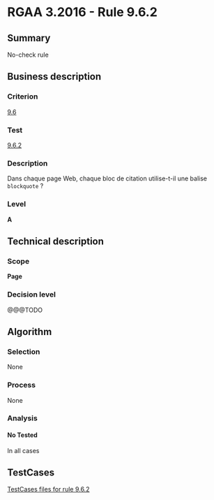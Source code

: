 # RGAA 3.2016 - Rule 9.6.2

## Summary
No-check rule


## Business description

### Criterion
[9.6](http://references.modernisation.gouv.fr/rgaa-accessibilite/criteres.html#crit-9-6)

### Test
[9.6.2](http://references.modernisation.gouv.fr/rgaa-accessibilite/criteres.html#test-9-6-2)

### Description
<div lang="fr">Dans chaque page Web, chaque bloc de citation utilise-t-il une balise <code lang="en">blockquote</code>&nbsp;?</div>

### Level
**A**


## Technical description

### Scope
**Page**

### Decision level
@@@TODO


## Algorithm

### Selection
None

### Process
None

### Analysis

#### No Tested
In all cases


##  TestCases

[TestCases files for rule 9.6.2](https://github.com/Asqatasun/Asqatasun/tree/RGAA_3.2016/rules/rules-rgaa3.2016/src/test/resources/testcases/rgaa32016/Rgaa32016Rule090602/)


